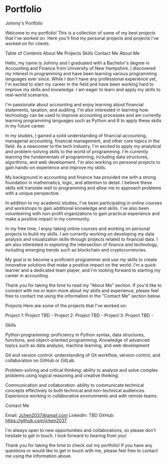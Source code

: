 # Portfolio

Johnny's Portfolio

Welcome to my portfolio! This is a collection of some of my best projects that I've worked on. Here you'll find my personal projects and projects I've worked on for clients.

Table of Contents
About Me
Projects
Skills
Contact Me
About Me

Hello, my name is Johnny and I graduated with a Bachelor's degree in Accounting and Finance from University of New Hampshire. I discovered my interest in programming and have been learning various programming languages ever since. While I don't have any professional experience yet, I'm excited to start my career in the field and have been working hard to improve my skills and knowledge. I am eager to learn and apply my skills to real-world scenarios.

I'm passionate about accounting and enjoy learning about financial statements, taxation, and auditing. I'm also interested in learning how technology can be used to improve accounting processes and am currently learning programming languages such as Python and R to apply these skills in my future career.

In my studies, I gained a solid understanding of financial accounting, managerial accounting, financial management, and other core topics in the field. As a newcomer to the tech industry, I'm excited to apply my analytical and problem-solving skills to the world of programming. I'm currently learning the fundamentals of programming, including data structures, algorithms, and web development. I'm also working on personal projects to gain hands-on experience and improve my skills.

My background in accounting and finance has provided me with a strong foundation in mathematics, logic, and attention to detail. I believe these skills will translate well to programming and allow me to approach problems with a unique perspective.

In addition to my academic studies, I've been participating in online courses and workshops to gain additional knowledge and skills. I've also been volunteering with non-profit organizations to gain practical experience and make a positive impact in my community.

In my free time, I enjoy taking online courses and working on personal projects to build my skills. I am currently working on developing my data analysis and visualization skills through projects related to financial data. I am also interested in exploring the intersection of finance and technology, including emerging trends such as blockchain and cryptocurrencies.

My goal is to become a proficient programmer and use my skills to create innovative solutions that make a positive impact on the world. I'm a quick learner and a dedicated team player, and I'm looking forward to starting my career in accounting.

Thank you for taking the time to read my "About Me" section. If you'd like to connect with me or learn more about my skills and experience, please feel free to contact me using the information in the "Contact Me" section below.

Projects
Here are some of the projects that I've worked on:

Project 1: Project TBD - 
Project 2: Project TBD - 
Project 3: Project TBD - 

Skills

Python programming: proficiency in Python syntax, data structures, functions, and object-oriented programming. Knowledge of advanced topics such as data analysis, machine learning, and web development

Git and version control: understanding of Git workflow, version control, and collaboration on GitHub or GitLab.

Problem-solving and critical thinking: ability to analyze and solve complex problems using logical reasoning and creative thinking.

Communication and collaboration: ability to communicate technical concepts effectively to both technical and non-technical audiences. Experience working in collaborative environments and with remote teams.

Contact Me

Email: Jchen2037@gmail.com
LinkedIn: TBD
GitHub: https://github.com/jchen2037

I'm always open to new opportunities and collaborations, so please don't hesitate to get in touch. I look forward to hearing from you!

Thank you for taking the time to check out my portfolio! If you have any questions or would like to get in touch with me, please feel free to contact me using the information above.



